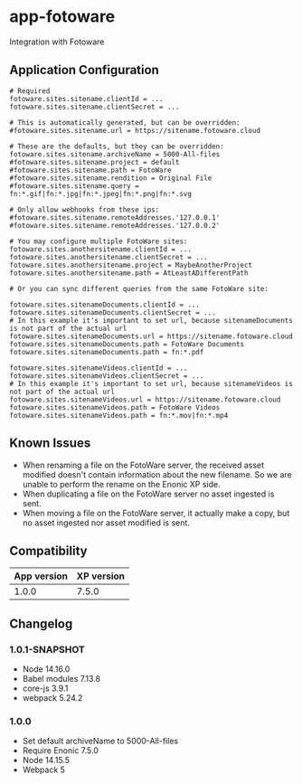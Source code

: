 # app-fotoware
Integration with Fotoware

## Application Configuration

```
# Required
fotoware.sites.sitename.clientId = ...
fotoware.sites.sitename.clientSecret = ...

# This is automatically generated, but can be overridden:
#fotoware.sites.sitename.url = https://sitename.fotoware.cloud

# These are the defaults, but they can be overridden:
fotoware.sites.sitename.archiveName = 5000-All-files
#fotoware.sites.sitename.project = default
#fotoware.sites.sitename.path = FotoWare
#fotoware.sites.sitename.rendition = Original File
#fotoware.sites.sitename.query = fn:*.gif|fn:*.jpg|fn:*.jpeg|fn:*.png|fn:*.svg

# Only allow webhooks from these ips:
#fotoware.sites.sitename.remoteAddresses.'127.0.0.1'
#fotoware.sites.sitename.remoteAddresses.'127.0.0.2'

# You may configure multiple FotoWare sites:
fotoware.sites.anothersitename.clientId = ...
fotoware.sites.anothersitename.clientSecret = ...
fotoware.sites.anothersitename.project = MaybeAnotherProject
fotoware.sites.anothersitename.path = AtLeastADifferentPath

# Or you can sync different queries from the same FotoWare site:

fotoware.sites.sitenameDocuments.clientId = ...
fotoware.sites.sitenameDocuments.clientSecret = ...
# In this example it's important to set url, because sitenameDocuments is not part of the actual url
fotoware.sites.sitenameDocuments.url = https://sitename.fotoware.cloud
fotoware.sites.sitenameDocuments.path = FotoWare Documents
fotoware.sites.sitenameDocuments.path = fn:*.pdf

fotoware.sites.sitenameVideos.clientId = ...
fotoware.sites.sitenameVideos.clientSecret = ...
# In this example it's important to set url, because sitenameVideos is not part of the actual url
fotoware.sites.sitenameVideos.url = https://sitename.fotoware.cloud
fotoware.sites.sitenameVideos.path = FotoWare Videos
fotoware.sites.sitenameVideos.path = fn:*.mov|fn:*.mp4
```

## Known Issues

* When renaming a file on the FotoWare server, the received asset modified doesn't contain information about the new filename. So we are unable to perform the rename on the Enonic XP side.
* When duplicating a file on the FotoWare server no asset ingested is sent.
* When moving a file on the FotoWare server, it actually make a copy, but no asset ingested nor asset modified is sent.

## Compatibility

| App version | XP version |
| ----------- | ---------- |
| 1.0.0 | 7.5.0 |

## Changelog

### 1.0.1-SNAPSHOT

* Node 14.16.0
* Babel modules 7.13.8
* core-js 3.9.1
* webpack 5.24.2

### 1.0.0

* Set default archiveName to 5000-All-files
* Require Enonic 7.5.0
* Node 14.15.5
* Webpack 5
